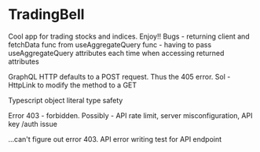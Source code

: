 # TradingBell
Cool app for trading stocks and indices.
Enjoy!! 
Bugs - returning client and fetchData func from useAggregateQuery func
     - having to pass useAggregateQuery attributes each time when accessing returned attributes
        

GraphQL HTTP defaults to a POST request.
Thus the 405 error. 
Sol - HttpLink to modify the method to a GET

Typescript object literal type safety 

Error 403 - forbidden. Possibly - API rate limit, server misconfiguration, API key /auth issue 

...can't figure out error 403. API error
writing test for API endpoint 